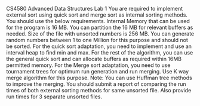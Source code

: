 CS4580 Advanced Data Structures
Lab 1
You are required to implement external sort using quick sort and merge sort as internal sorting methods.
You should use the below requirements.
Internal Memory that can be used for the program is 16 MB. You can partition the 16 MB for relevant
buffers as needed.
Size of the file with unsorted numbers is 256 MB. You can generate random numbers between 1 to one
Million for this purpose and should not be sorted.
For the quick sort adaptation, you need to implement and use an interval heap to find min and max. For
the rest of the algorithm, you can use the general quick sort and can allocate buffers as required within
16MB permitted memory.
For the Merge sort adaptation, you need to use tournament trees for optimum run generation and run
merging. Use K way merge algorithm for this purpose.
Note: You can use Huffman tree methods to improve the merging.
You should submit a report of comparing the run times of both external sorting methods for same
unsorted file. Also provide run times for 3 separate unsorted files.